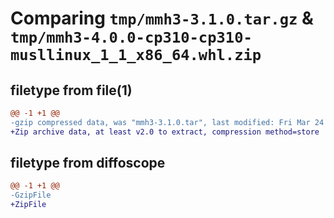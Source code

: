 # Comparing `tmp/mmh3-3.1.0.tar.gz` & `tmp/mmh3-4.0.0-cp310-cp310-musllinux_1_1_x86_64.whl.zip`

## filetype from file(1)

```diff
@@ -1 +1 @@
-gzip compressed data, was "mmh3-3.1.0.tar", last modified: Fri Mar 24 14:14:16 2023, max compression
+Zip archive data, at least v2.0 to extract, compression method=store
```

## filetype from diffoscope

```diff
@@ -1 +1 @@
-GzipFile
+ZipFile
```

